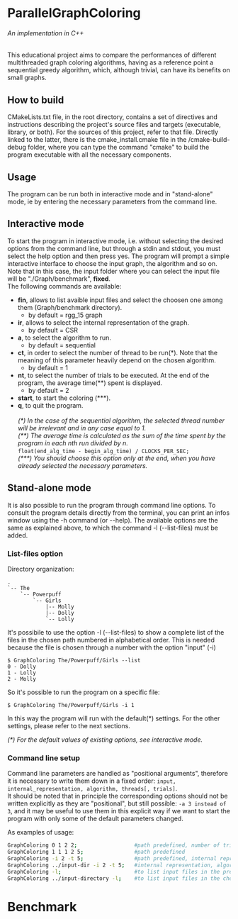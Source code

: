 # ParallelGraphColoring
###### An implementation in C++
This educational project aims to compare the performances of different multithreaded graph coloring algorithms, having as a reference point a sequential greedy algorithm, which, although trivial, can have its benefits on small graphs.
## How to build
CMakeLists.txt file, in the root directory, contains a set of directives and instructions describing the project's source files and targets (executable, library, or both). For the sources of this project, refer to that file.
Directly linked to the latter, there is the cmake_install.cmake file in the /cmake-build-debug folder, where you can type the command "cmake" to build the program executable with all the necessary components.

## Usage
The program can be run both in interactive mode and in "stand-alone" mode, ie by entering the necessary parameters from the command line. 

## Interactive mode
To start the program in interactive mode, i.e. without selecting the desired options from the command line, but through a stdin and stdout, you must select the help option and then press yes.
The program will prompt a simple interactive interface to choose the input graph, the algorithm and so on.
Note that in this case, the input folder where you can select the input file will be "./Graph/benchmark", **fixed**.
<br>The following commands are available:

* **fin**, allows to list avaible input files and select the choosen one among them (Graph/benchmark directory).
  * by default = rgg_15 graph
* **ir**, allows to select the internal representation of the graph.
  * by default = CSR
* **a**, to select the algorithm to run.
  * by default = sequential
* **ct**, in order to select the number of thread to be run(*). Note that the meaning of this parameter heavily depend on the chosen algorithm.
  * by default = 1
* **nt**, to select the number of trials to be executed. At the end of the program, the average time(**) spent is displayed.
  * by default = 2
* **start**, to start the coloring (***).
* **q**, to quit the program.
<br><br>
*(\*) In the case of the sequential algorithm, the selected thread number will be irrelevant and in any case equal to 1.*<br>
*(\*\*) The average time is calculated as the sum of the time spent by the program in each nth run divided by n.*<br>
``` float(end_alg_time - begin_alg_time) / CLOCKS_PER_SEC;  ``` <br>
*(\*\*\*) You should choose this option only at the end, when you have already selected the necessary parameters.*<br>

## Stand-alone mode
It is also possible to run the program through command line options. To consult the program details directly from the terminal, you can print an infos window using the -h command (or --help).
The available options are the same as explained above, to which the command -l (--list-files) must be added.

### List-files option
Directory organization:
```
.
`-- The
    `-- Powerpuff
        `-- Girls
            |-- Molly
            |-- Dolly
            `-- Lolly

```
It's possibile to use the option -l (--list-files) to show a complete list of the files in the chosen path  numbered in alphabetical order. This is needed because the file is chosen through a number with the option "input" (-i)

```
$ GraphColoring The/Powerpuff/Girls --list
0 - Dolly
1 - Lolly
2 - Molly
```
So it's possible to run the program on a specific file:
```
$ GraphColoring The/Powerpuff/Girls -i 1 
```
In this way the program will run with the default(*) settings.
For the other settings, please refer to the next sections.

*(\*) For the default values of existing options, see interactive mode.*

### Command line setup
Command line parameters are handled as "positional arguments", therefore it is necessary to write them down in a fixed order:
``` input, internal_representation, algorithm, threads[, trials] ```.<br>
It should be noted that in principle the corresponding options should not be written explicitly as they are "positional", but still possible:
``` -a 3 instead of 3 ```, and it may be useful to use them in this explicit way if we want to start the program with only some of the default parameters changed.

As examples of usage:
```bash
GraphColoring 0 1 2 2;                  #path predefined, number of trials remains 1 by default
GraphColoring 1 1 1 2 5;                #path predefined
GraphColoring -i 2 -t 5;                #path predefined, internal representation, algorithm, trials by default
GraphColoring ../input-dir -i 2 -t 5;   #internal representation, algorithm, trials by default
GraphColoring -l;                       #to list input files in the predefined input directory
GraphColoring ../input-directory -l;    #to list input files in the chosen input directory
```

# Benchmark
